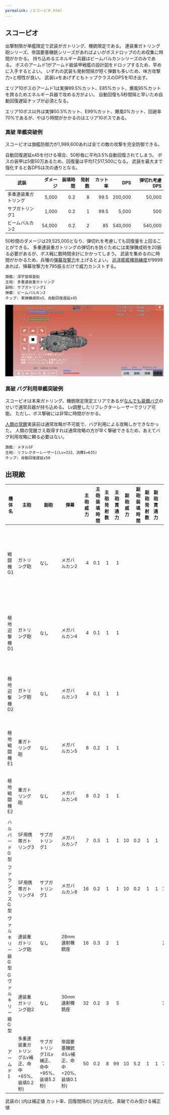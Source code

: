 ```yaml
---
permalink: /スコーピオ.html
---
```

## スコーピオ

出撃制限が単艦限定で武装がガトリング、機銃限定である。
連装重ガトリング砲シリーズ、帝国要塞機銃シリーズがあればよいがボスドロップのため収集に時間がかかる。
持ち込めるエネルギー兵器はビームバルカンシリーズのみである。
ボスのアームド1がアームド級装甲戦艦の設計図をドロップするため、早めに入手するとよい。
いずれの武装も発射間隔が短く弾数も多いため、味方攻撃力+と相性が良い。
武装LvをあげずともトップクラスのDPSを叩き出す。

エリア10ボスのアームド1は実弾99.5%カット、E85%カット、爆風95%カットを誇るためエネルギー兵器で攻める方がよい。
自動回復も5秒間隔と早いため自動回復遅延チップが必須となる。

エリア10ボス以外は実弾50.5%カット、E99%カット、爆風0%カット、回避率70%であるが、やはり時間がかかるのはエリア10ボスである。

### 真破 単艦突破例

スコーピオは旗艦防御力が1,999,600あれば全ての敵の攻撃を完全防御できる。

自動回復遅延x45を付ける場合、50秒毎に平均3.5%自動回復されてしまう。
ボスの装甲は5億50万あるため、回復量は平均17,517,500になる。
武装を最大まで強化すると各DPSは次の通りとなる。

| 武装                 | ダメージ | 装填時間 | 発射数 | カット率 |     DPS | 弾切れ考慮DPS |
|----------------------|---------:|---------:|-------:|---------:|--------:|--------------:|
| 多重連装重ガトリング |    5,000 |      0.2 |      8 |     99.5 | 200,000 |        50,000 |
| サブガトリング1      |    1,000 |      0.2 |      1 |     99.5 |   5,000 |           500 |
| ビームバルカン2      |   54,000 |      0.2 |      2 |       85 | 540,000 |       540,000 |

50秒間のダメージは29,525,000となり、弾切れを考慮しても回復量を上回ることができる。
多重連装重ガトリングの弾切れを防ぐためには実弾錬成術を20振る必要があるが、ボス戦に数時間余計にかかってしまう。
武装を集めるのに時間がかかるため、兵種の[弾幕攻撃力](兵種.md#主砲、副砲、弾幕攻撃力)を上げるとよい。
[巡洋艦艦種熟練度](艦種熟練度.md#巡洋艦、SF、砲艦)が9999あれば、弾幕攻撃力を795振るだけで威力カンストする。

```
旗艦: 深宇宙探査船
主砲: 多重連装重ガトリング
副砲: サブガトリング1
弾幕: ビームバルカン2
チップ: 実弾錬成術x5、自動回復遅延x45
```

![スコーピオエリア10ボス](./image/スコーピオエリア10ボス.png)

### 真破 バグ利用単艦突破例

スコーピオは本来ガトリング、機銃限定限定エリアであるが[なんでも装備バグ](バグ.md#なんでも装備バグ)のせいで通常兵器が持ち込める。
Lv調整したリフレクターレーザーでクリア可能。
ただし、ボス撃破には非常に時間がかかる。

[人類の覚醒](兵種.md#人類の覚醒)実装前は通常攻略が不可能で、バグ利用による攻略しかできなかった。
人類の覚醒さえ取得すれば通常攻略の方が早く撃破できるため、あえてバグ利用攻略に頼る必要はない。

```
旗艦: メタルSF
主砲: リフレクターレーザー1(Lv=332、消費E=635)
チップ: 自動回復遅延x50
```

## 出現敵

<ul class="enemies-list"></ul>

| 機体名             | 主砲                                              | 副砲                                         | 弾幕                                       | 主砲威力 | 主砲装填時間 | 主砲発射数 | 主砲貫通力 | 副砲威力 | 副砲装填時間 | 副砲発射数 | 副砲貫通力 | 弾幕威力 | 弾幕装填時間 | 弾幕発射数 | 弾幕貫通力 | 機関            | 設計図                  | 実弾カット | Eカット | 爆風カット | 回避率 | 爆風回避率 | 回復間隔 |   装甲 | 速度 | 対火災力 | 対電磁力 | 資金 | 功績値 | 救出人数 | 登場ステージ                         |
|--------------------|---------------------------------------------------|----------------------------------------------|--------------------------------------------|---------:|-------------:|-----------:|-----------:|---------:|-------------:|-----------:|-----------:|---------:|-------------:|-----------:|-----------:|-----------------|-------------------------|-----------:|--------:|-----------:|-------:|-----------:|----------|-------:|-----:|---------:|---------:|-----:|-------:|---------:|--------------------------------------|
| 戦闘機G1           | ガトリング砲                                      | なし                                         | メガバルカン2                              |        4 |          0.1 |          1 |          1 |          |              |            |            |        3 |          0.2 |          1 |          1 | 原子炉B         | 対空迎撃機XX1           |         0% |    100% |         0% |    75% |        50% | なし     |    200 | 2.10 |       50 |       50 |  100 |    100 |        1 | 1、1ボス、2、3、4、5、6、7、8、9、10 |
| 極地迎撃機D1       | ガトリング砲                                      | なし                                         | メガバルカン4                              |        4 |          0.1 |          1 |          1 |          |              |            |            |        5 |          0.2 |          2 |          1 | 核融合炉A       | 対空迎撃機XX1           |      50.5% |     99% |         0% |    70% |        70% | なし     |    320 | 1.70 |       30 |       30 |  220 |    220 |        3 | 2ボス、3、4、5、6、7、8、9、10       |
| 極地迎撃機D2       | ガトリング砲                                      | なし                                         | メガバルカン3                              |        4 |          0.1 |          1 |          1 |          |              |            |            |        4 |          0.2 |          1 |          1 | 核融合炉B       | 対空迎撃機XX1           |      50.5% |     99% |         0% |    70% |        70% | なし     |    370 | 1.80 |       30 |       30 |  270 |    270 |        3 | 3ボス、4、5、6、7、8、9、10          |
| 極地戦闘機E1       | 重ガトリング砲                                    | なし                                         | メガバルカン5                              |        8 |          0.2 |          1 |          1 |          |              |            |            |        6 |          0.2 |          2 |          1 | 核融合炉C       | 発掘戦闘機Z             |      50.5% |     99% |         0% |    70% |        70% | なし     |    400 | 2.80 |       72 |       72 |  300 |    300 |        2 | 4ボス、5、6、7、8、9、10             |
| 極地戦闘機E2       | 重ガトリング砲                                    | なし                                         | メガバルカン6                              |        8 |          0.2 |          1 |          1 |          |              |            |            |        7 |          0.2 |          2 |          1 | 核融合炉D       | 発掘戦闘機F18           |      50.5% |     99% |         0% |    70% |        70% | なし     |    420 | 3.20 |       72 |       72 |  320 |    320 |        2 | 5ボス、6、7、8、9、10                |
| ハルバードG型      | SF用携帯ガトリング3                               | サブガトリング1                              | メガバルカン7                              |        7 |          0.3 |          1 |          1 |       10 |          0.2 |          1 |          1 |        8 |          0.2 |          2 |          1 | 核融合炉E       | 汎用SF-AS21             |      50.5% |     99% |         0% |    70% |        70% | なし     |    790 | 1.60 |       80 |       70 |  490 |    490 |        3 | 6、6ボス、7、8、9、10                |
| ファランクスG型    | SF用携帯ガトリング4                               | サブガトリング1                              | メガバルカン8                              |       16 |          0.2 |          1 |          1 |       10 |          0.2 |          1 |          1 |       10 |          0.2 |          2 |          1 | 核融合炉F       | 支援SF-AS22             |      50.5% |     99% |         0% |    70% |        70% | なし     |    950 | 1.30 |       80 |       70 |  550 |    550 |        3 | 7ボス、8、9、10                      |
| ヴァルキリー級G型  | 連装重ガトリング砲                                | なし                                         | 28mm速射機銃座                             |       16 |          0.3 |          2 |          1 |          |              |            |            |       28 |          0.2 |          4 |          1 | 試作対消滅機関B | 軽巡洋艦                |      50.5% |     99% |         0% |    70% |        70% | なし     |   2500 | 1.20 |       80 |       80 | 1000 |   1000 |       65 | 8ボス、9、10                         |
| Gヴァルキリー級G型 | 連装重ガトリング砲2                               | なし                                         | 30mm速射機銃座                             |       32 |          0.2 |          3 |          5 |          |              |            |            |       30 |          0.2 |          4 |          2 | 対消滅機関B     | Gヴァルキリー級重巡洋艦 |      50.5% |     99% |         0% |    70% |        70% | なし     |   4500 | 1.20 |       85 |       85 | 1200 |   1200 |       75 | 9ボス、10                            |
| アームド1          | 多重連装重ガトリング(Lv補正、命中+65%、装填0.2秒) | サブガトリング1(Lv補正、命中+95%、装填5.2秒) | 帝国要塞機銃4(Lv補正、命中+20%、装填0.1秒) |       50 |          0.2 |          8 |         99 |       10 |          5.2 |          1 |          1 |       70 |          0.1 |         15 |          1 | 縮退炉C         | アームド級装甲戦艦      |      99.5% |     85% |        95% |     0% |         0% | 5秒      | 500000 | 0.50 |      100 |      100 | 4500 |   4500 |     3200 | 10ボス                               |

武装の( )内は補正値
カット率、回復間隔の[ ]内は光化、真破でのみ受ける補正値
